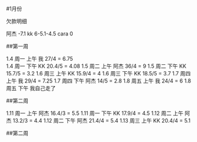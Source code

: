 #1月份

欠款明细

阿杰 -7.1
kk   6-5.1-4.5
cara 0


##第一周

1.4  周一 上午  我   27/4   = 6.75   
1.4  周一 下午  KK   20.4/5 = 4.08
1.5  周二 上午  阿杰 36/4   = 9
1.5  周二 下午  KK   15.7/5 = 3.2 
1.6  周三 上午  KK   15.9/4 = 4
1.6  周三 下午  KK   18.5/5 = 3.7
1.7  周四 上午  我   29/4   = 7.25
1.7  周四 下午  阿杰 14/5   = 2.8
1.8  周五 上午  我   24/4   = 6
1.8  周五 下午  我自己走了

##第二周

1.11 周一 上午  阿杰 16.4/3 = 5.5
1.11 周一 下午  KK   17.9/4 = 4.5
1.12 周二 上午  阿杰 13.2/3 = 4.4
1.12 周二 下午  阿杰 21.4/4 = 5.4
1.13 周三 上午  KK   20.4/4 = 5.1

##第二周
